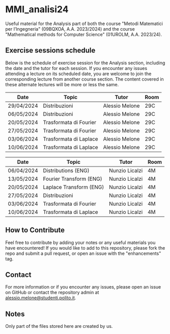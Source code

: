 # MMI_analisi24

Useful material for the Analysis part of both the course "Metodi Matematici per l’Ingegneria" (09BQXOA, A.A. 2023/2024) and the course "Mathematical methods for Computer Science" (01UROLM, A.A. 2023/24).

## Exercise sessions schedule

Below is the schedule of exercise session for the Analysis section, including the date and the tutor for each session.
If you encounter any issues attending a lecture on its scheduled date, you are welcome to join the corresponding lecture from another course section. The content covered in these alternate lectures will be more or less the same.

| Date       | Topic                  | Tutor              | Room |
|------------|----------------------  |--------------------|------|
| 29/04/2024 | Distribuzioni          |  Alessio Melone    | 29C  |
| 06/05/2024 | Distribuzioni          | Alessio Melone     | 29C  |
| 20/05/2024 | Trasformata di Fourier | Alessio Melone     | 29C  |
| 27/05/2024 | Trasformata di Fourier | Alessio Melone     | 29C  |
| 03/06/2024 | Trasformata di Laplace | Alessio Melone     | 29C  |
| 10/06/2024 | Trasformata di Laplace | Alessio Melone     | 29C  |

| Date       | Topic                   | Tutor              | Room |
|------------|-------------------------|--------------------|------|
| 06/04/2024 | Distributions (ENG)     |  Nunzio Licalzi    |  4M  |
| 13/05/2024 | Fourier Transform (ENG) |  Nunzio Licalzi    |  4M  | 
| 20/05/2024 | Laplace Transform (ENG) |  Nunzio Licalzi    |  4M  |
| 27/05/2024 | Distribuzioni           |  Nunzio Licalzi    |  4M  |
| 03/06/2024 | Trasformata di Fourier  |  Nunzio Licalzi    |  4M  |
| 10/06/2024 | Trasformata di Laplace  |  Nunzio Licalzi    |  4M  |


## How to Contribute

Feel free to contribute by adding your notes or any useful materials you have encountered!
If you would like to add to this repository, please fork the repo and submit a pull request, or open an issue with the "enhancements" tag.

## Contact

For more information or if you encounter any issues, please open an issue on GitHub or contact the repository admin at alessio.melone@studenti.polito.it.

## Notes
Only part of the files stored here are created by us.


